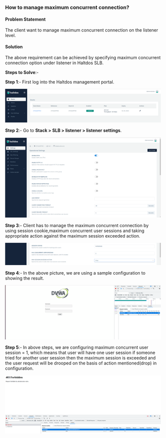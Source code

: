 ### **How to manage maximum concurrent connection**?

#### **Problem Statement**

The client want to manage maximum concurrent connection on the listener level.

#### **Solution**

The above requirement can be achieved by specifying maximum concurrent connection option under listener in Haltdos SLB.

**Steps to Solve**:-

**Step 1**:- First log into the Haltdos management portal.

![](/img/adc/kb/adc17.1.png)

**Step 2**:- Go to **Stack > SLB > listener > listener settings**.

![](/img/adc/kb/adc17.2.png)

**Step 3**:- Client has to manage the maximum concurrent connection by using  session cookie,maximum concurrent user sessions and taking appropriate action against the maximum session exceeded action.

![](/img/adc/kb/adc17.3.png)

**Step 4**:- In the above picture, we are using a sample configuration to showing the result.

![](/img/adc/kb/adc17.4.png)

**Step 5**:- In above steps, we are configuring maximum concurrent user session = 1, which means that user will have one user session if someone tried for another user session then the maximum session is exceeded and the user request will be drooped on the basis of action mentioned(drop) in configuration.

![](/img/adc/kb/adc17.5.png)